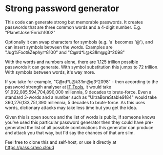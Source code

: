 # Strong password generator

This code can generate strong but memorable passwords.  It creates passwords that are three common words and a 4-digit number.  E.g. "PlanetJokerEnrich1002"

Optionally it can swap characters for symbols (e.g. 'a' becomes '@'), and can insert symbols between the words.  Examples are "Jug%Foot&Zephyr^8100" and "C@rd*L@k3!Im@g3^2098"

With the words and numbers alone, there are 1.125 trillion possible passwords it can generate.  With symbol substitution this jumps to 72 trillion.  With symbols between words, it's way more.

If you take for example, "C@rd*L@k3!Im@g3^2098" - then according to the password strength analyser at [IT Tools](https://it-tools.tech/password-strength-analyser), it would take 91,992,085,594,704,890,000 millennia, 9 decades to brute-force.  Even a standard 3-words and a number such as "UltraBoreStable9184" would take 360,276,133,751,390 millennia, 5 decades to brute-force.  As this uses words, dictionary attacks may take less time but you get the idea.

Given this is open source and the list of words is public, if someone knows you've used this particular password generator then they could have pre-generated the list of all possible combinations this generator can produce and attack you that way, but I'd say the chances of that are slim.

Feel free to clone this and self-host, or use it directly at https://pass.cravo.cloud

